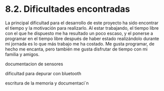 # 8.2. Dificultades encontradas

La principal dificultad para el desarrollo de este proyecto ha sido encontrar el tiempo y la motivación para realizarlo. Al estar trabajando, el tiempo libre con el que he dispuesto me ha resultado un poco escaso, y el ponerse a programar en el tiempo libre después de haber estado realizándolo durante mi jornada es lo que más trabajo me ha costado. Me gusta programar, de hecho me encanta, pero también me gusta disfrutar de tiempo con mi familia y amigos.

documentacion de sensores

dificultad para depurar con bluetooth

escritura de la memoria y documentaci´n